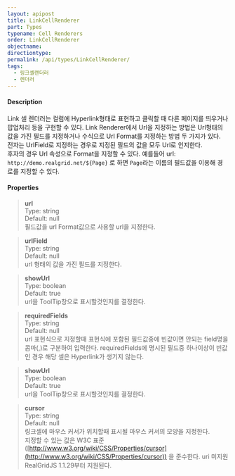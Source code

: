 ```yaml
---
layout: apipost
title: LinkCellRenderer
part: Types
typename: Cell Renderers
order: LinkCellRenderer
objectname: 
directiontype: 
permalink: /api/types/LinkCellRenderer/
tags:
  - 링크셀랜더러
  - 렌더러
---
```



#### Description

 Link 셀 렌더러는 컬럼에 Hyperlink형태로 표현하고 클릭할 때 다른 페이지를 띄우거나 팝업처리 등을 구현할 수 있다. Link Renderer에서 Url을 지정하는 방법은 Url형태의 값을 가진 필드를 지정하거나 수식으로 Url Format를 지정하는 방법 두 가지가 있다.   
전자는 UrlField로 지정하는 경우로 지정된 필드의 값을 모두 Url로 인지한다.   
후자의 경우 Url 속성으로 Format을 지정할 수 있다. 예를들어 url: `http://demo.realgrid.net/${Page}` 로 하면 `Page`라는 이름의 필드값을 이용해 경로를 지정할 수 있다.  

#### Properties

> **url**  
> Type: string  
> Default: null  
> 필드값을 url Format값으로 사용할 url을 지정한다.   

> **urlField**  
> Type: string  
> Default: null  
> url 형태의 값을 가진 필드를 지정한다.  

> **showUrl**  
> Type: boolean  
> Default: true  
> url을 ToolTip창으로 표시할것인지를 결정한다.  

> **requiredFields**  
> Type: string  
> Default: null  
> url 표현식으로 지정할때 표현식에 포함된 필드값중에 빈값이면 안되는 field명을 콤마(,)로 구분하여 입력한다. requiredFields에 명시된 필드중 하나이상이 빈값인 경우 해당 셀은 Hyperlink가 생기지 않는다.

> **showUrl**  
> Type: boolean  
> Default: true  
> url을 ToolTip창으로 표시할것인지를 결정한다.  

> **cursor**  
> Type: string   
> Default: null     
> 링크셀에 마우스 커서가 위치할때 표시될 마우스 커서의 모양을 지정한다.  
> 지정할 수 있는 값은 W3C 표준([http://www.w3.org/wiki/CSS/Properties/cursor](http://www.w3.org/wiki/CSS/Properties/cursor)) 을 준수한다. uri 미지원    
> RealGridJS 1.1.29부터 지원된다.  